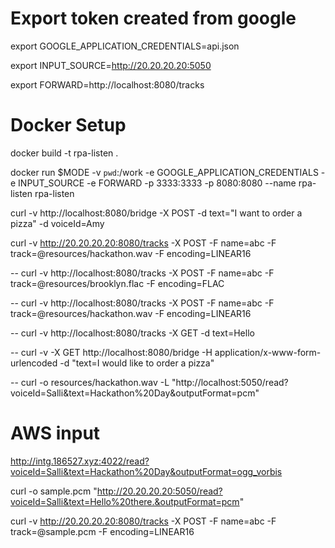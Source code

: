 



# Export token created from google

export GOOGLE_APPLICATION_CREDENTIALS=api.json

export INPUT_SOURCE=http://20.20.20.20:5050

export FORWARD=http://localhost:8080/tracks


# Docker Setup

docker build -t rpa-listen .

docker run $MODE -v `pwd`:/work -e GOOGLE_APPLICATION_CREDENTIALS -e INPUT_SOURCE -e FORWARD -p 3333:3333 -p 8080:8080 --name rpa-listen rpa-listen

curl -v http://localhost:8080/bridge -X POST -d text="I want to order a pizza" -d voiceId=Amy



curl -v http://20.20.20.20:8080/tracks -X POST -F name=abc -F track=@resources/hackathon.wav -F encoding=LINEAR16


-- curl -v http://localhost:8080/tracks -X POST -F name=abc -F track=@resources/brooklyn.flac -F encoding=FLAC

-- curl -v http://localhost:8080/tracks -X POST -F name=abc -F track=@resources/hackathon.wav -F encoding=LINEAR16

-- curl -v http://localhost:8080/tracks -X GET -d text=Hello

-- curl -v -X GET http://localhost:8080/bridge -H application/x-www-form-urlencoded -d "text=I would like to order a pizza"

-- curl -o resources/hackathon.wav -L "http://localhost:5050/read?voiceId=Salli&text=Hackathon%20Day&outputFormat=pcm"

# AWS input
http://intg.186527.xyz:4022/read?voiceId=Salli&text=Hackathon%20Day&outputFormat=ogg_vorbis



curl -o sample.pcm "http://20.20.20.20:5050/read?voiceId=Salli&text=Hello%20there.&outputFormat=pcm"

curl -v http://20.20.20.20:8080/tracks -X POST -F name=abc -F track=@sample.pcm -F encoding=LINEAR16
